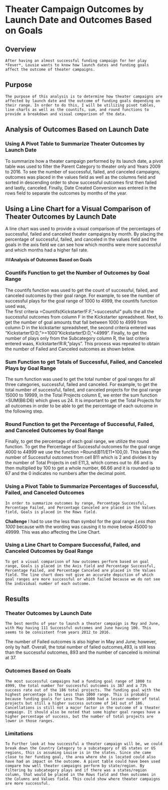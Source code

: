 # **Theater Campaign Outcomes by Launch Date and Outcomes Based on Goals**
## **Overview**
	After having an almost successful funding campaign for her play *Fever*, Lousie wants to know how launch dates and funding goals affect the outcome of theater campaigns.
## **Purpose**
 	The purpose of this analysis is to determine how theater campaigns are affected by launch date and the outcome of funding goals depending on their range. In order to do this, I will be utilizing pivot tables, line charts as well as the countifs, sum, and round functions to provide a breakdown and visual comparison of the data.
## **Analysis of Outcomes Based on Launch Date**
### Using A Pivot Table to Summarize Theater Outcomes by Launch Date
To summarize how a theater campaign performed by its launch date, a pivot table was used to filter the Parent Category to theater only and Years 2009 to 2016. To see the number of successful, failed, and canceled campaigns, outcomes was placed in the values field as well as the columns field and sorted in descending order to show successful outcomes first then failed and lastly, canceled. Finally, Date Created Conversion was entered in the rows field to separate the outcomes by months of the year. 
 

## Using a Line Chart for a Visual Comparison of Theater Outcomes by Launch Date
A line chart was used to provide a visual comparison of the percentages of successful, failed and canceled theater campaigns by month. By placing the percentage of successful, failed, and canceled in the values field and the goals in the axis field we can see how which months were more successful and which months had a higher fail rate. 
 
##**Analysis of Outcomes Based on Goals**
### Countifs Function to get the Number of Outcomes by Goal Range
The countifs function was used to get the count of successful, failed, and canceled outcomes by their goal range. For example, to see the number of successful plays for the goal range of 1000 to 4999, the countifs function used was,  
The first criteria =Countifs(Kickstarter!F:F,”=successful” pulls the all the successful outcomes from column F in the Kickstarter spreadsheet. 
Next, to get the number of goal amounts that fall between 1000 to 4999 from column D in the kickstarter spreadsheet, the second criteria entered was  “Kickstarter!D:D,”>=1000”Kickstarter!D:D,”<4999”. 
Finally, to get the number of plays only from the Subcategory column R, the last criteria entered waas, Kickstarter!R:R,”plays”. This process was repeated to obtain the number of Failed and Canceled outcomes as shown below. 
 
### Sum Function to get Totals of Successful, Failed, and Canceled Plays by Goal Range
The sum function was used to get the total number of goal ranges for all three categories, successful, failed and canceled. For example, to get the total number of successful, failed, and canceled projects for the goal range 15000 to 19999, in the Total Projects column E, we enter the sum function =SUM(B6:D6) which gives us 24. It is important to get the Total Projects for all outcomes in order to be able to get the percentage of each outcome in the following step. 
 
### Round Function to get the Percentage of Successful, Failed, and Canceled Outcomes by Goal Range
Finally, to get the percentage of each goal range, we utilize the round function. To get the Percentage of Successful outcomes for the goal range 4000 to 44999 we use the function =Round(B11/E11*100,0). This takes the number of Successful outcomes from cell B11 which is 2 and divides it by the number of Total Projects in cell E11,3, which comes out to .66 and is then multiplied by 100 to get a whole number, 66.66 and it is rounded up to 67 and the 0 indicates no numbers after the decimal point.   



### Using a Pivot Table to Summarize Percentages of Successful, Failed, and Canceled Outcomes
	In order to summarize outcomes by range, Percentage Successful, Percentage Failed, and Percentage Canceled are placed in the Values field, Goals is placed in the Rows field. 
**Challenge**	I had to use the less than symbol for the goal range *Less than 1000* because with the wording was causing it to move below 45000 to 49999. This was also affecting the Line Chart. 
 

### Using a Line Chart to Compare Successful, Failed, and Canceled Outcomes by Goal Range
	To get a visual comparison of how outcomes perform based on goal range, Goals is placed in the Axis field and Percentage Successful, Percentage Failed, and Percentage Canceled are placed in the Values field. The line chart does not give an accurate depiction of which goal ranges are more successful or which failed because we do not see the individual number of each outcome. 
 
## **Results**
### Theater Outcomes by Launch Date
	The best months of year to launch a theater campaign is May and June, with May having 111 Successful outcomes and June having 100. This seems to be consistent from years 2012 to 2016. 
The number of Failed outcomes is also higher in May and June; however, only by half. Overall, the total number of failed outcomes,493, is still less than the successful outcomes, 893 and the number of canceled is minimal at 37. 
### Outcomes Based on Goals
	The most successful campaigns had a funding goal range of 1000 to 4999, the total number for successful outcomes is 387 and a 73% success rate out of the 186 total projects. The funding goal with the highest percentage is the Less than 1000 range. This is probably because funding goals for Less Than 1000 had a lesser number of total projects but still a higher success outcome of 141 out of 186. Cancellations is still not a major factor in the outcome of a theater campaign. It should also be noted that some higher goal ranges have a higher percentage of success, but the number of total projects are lower in those ranges.  
### Limitations
 	To Further look at how successful a theater campaign will be, we could break down the Country Category to a subcategory of US states or US regions, this is assuming Louise is in the states. Since she came close to her funding goal, the area where she is located could also have had an impact on the outcome. A pivot table could have been used compare how well theater campaigns perform by state/region. By filtering by subcategory plays and if there was a states/region column, that would be placed in the Rows field and then outcomes in the Columns and Values field. This could show where theater campaigns are more successful.

